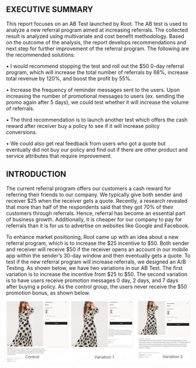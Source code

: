 ## EXECUTIVE SUMMARY
This report focuses on an AB Test launched by Root. The AB test is used to analyze a new referral program aimed at increasing referrals. The collected result is analyzed using multivariate and cost benefit methodology. Based on the outcome of the analysis, the report develops recommendations and next step for further improvement of the referral program. The following are the recommended solutions:

•	I would recommend stopping the test and roll out the $50 0-day referral program, which will increase the total number of referrals by 68%, increase total revenue by 120%, and boost the profit by 55%. 

•	Increase the frequency of reminder messages sent to the users. Upon increasing the number of promotional messages to users (ex. sending the promo again after 5 days), we could test whether it will increase the volume of referrals. 

•	The third recommendation is to launch another test which offers the cash reward after receiver buy a policy to see if it will increase policy conversions.

•	We could also get real feedback from users who got a quote but eventually did not buy our policy and find out if there are other product and service attributes that require improvement.

## INTRODUCTION
The current referral program offers our customers a cash reward for referring their friends to our company. We typically give both sender and receiver $25 when the receiver gets a quote. Recently, a research revealed that more than half of the respondents said that they got 70% of their customers through referrals. Hence, referral has become an essential part of business growth. Additionally, it is cheaper for our company to pay for referrals than it is for us to advertise on websites like Google and Facebook.

To enhance market positioning, Root came up with an idea about a new referral program, which is to increase the $25 incentive to $50. Both sender and receiver will receive $50 if the receiver opens an account in our mobile app within the sender’s 30-day window and then eventually gets a quote. To test if the new referral program will increase referrals, we designed an A/B Testing. As shown below, we have two variations in our AB Test. The first variation is to increase the incentive from $25 to $50. The second variation is to have users receive promotion messages 0 day, 2 days, and 7 days after buying a policy. As the control group, the users never receive the $50 promotion bonus, as shown below.

<img src='image/UI design.png'>

